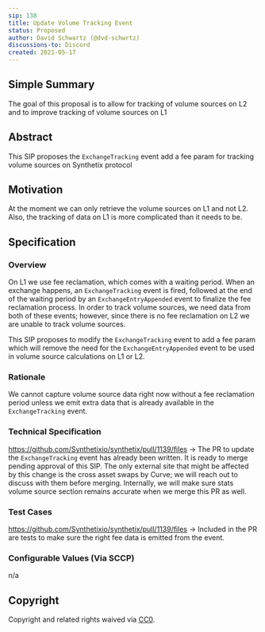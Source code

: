 ```yaml
---
sip: 138
title: Update Volume Tracking Event
status: Proposed
author: David Schwartz (@dvd-schwrtz)
discussions-to: Discord
created: 2021-05-17
---
```


## Simple Summary

The goal of this proposal is to allow for tracking of volume sources on L2 and to improve tracking of volume sources on L1

## Abstract

This SIP proposes the `ExchangeTracking` event add a fee param for tracking volume sources on Synthetix protocol

## Motivation

At the moment we can only retrieve the volume sources on L1 and not L2. Also, the tracking of data on L1 is more complicated than it needs to be.

## Specification

### Overview

On L1 we use fee reclamation, which comes with a waiting period. When an exchange happens, an `ExchangeTracking` event is fired, followed at the end of the waiting period by an `ExchangeEntryAppended` event to finalize the fee reclamation process. In order to track volume sources, we need data from both of these events; however, since there is no fee reclamation on L2 we are unable to track volume sources.

This SIP proposes to modify the `ExchangeTracking` event to add a fee param which will remove the need for the `ExchangeEntryAppended` event to be used in volume source calculations on L1 or L2.

### Rationale

We cannot capture volume source data right now without a fee reclamation period unless we emit extra data that is already available in the `ExchangeTracking` event.

### Technical Specification

https://github.com/Synthetixio/synthetix/pull/1139/files -> The PR to update the `ExchangeTracking` event has already been written. It is ready to merge pending approval of this SIP. The only external site that might be affected by this change is the cross asset swaps by Curve; we will reach out to discuss with them before merging. Internally, we will make sure stats volume source section remains accurate when we merge this PR as well.

### Test Cases

https://github.com/Synthetixio/synthetix/pull/1139/files -> Included in the PR are tests to make sure the right fee data is emitted from the event.

### Configurable Values (Via SCCP)

n/a

## Copyright

Copyright and related rights waived via [CC0](https://creativecommons.org/publicdomain/zero/1.0/).
